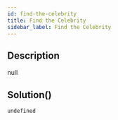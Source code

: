 ```yaml
---
id: find-the-celebrity
title: Find the Celebrity
sidebar_label: Find the Celebrity
---
```

## Description
<div class="description">
null
</div>

## Solution()
```
undefined
```